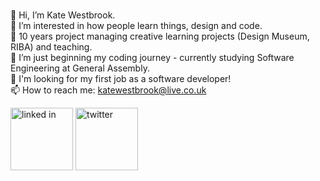  <br>👋 Hi, I’m Kate Westbrook.
 <br>👀 I’m interested in how people learn things, design and code.
 <br>💪 10 years project managing creative learning projects (Design Museum, RIBA) and teaching.
 <br>🌱 I’m just beginning my coding journey - currently studying Software Engineering at General Assembly.
 <br>🌻  I'm looking for my first job as a software developer!
 <br>📫 How to reach me: katewestbrook@live.co.uk
<p> <a href="https://www.linkedin.com/in/katewestbrook/"><img src="https://image.flaticon.com/icons/png/512/179/179330.png" alt="linked in" width="100px"></a> <a href="https://twitter.com/teachergoggles"><img src="https://image.flaticon.com/icons/png/512/179/179342.png" alt="twitter" width="100px"></a>
</p>
